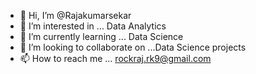 - 👋 Hi, I’m @Rajakumarsekar
- 👀 I’m interested in ... Data Analytics
- 🌱 I’m currently learning ... Data Science
- 💞️ I’m looking to collaborate on ...Data Science projects
- 📫 How to reach me ... rockraj.rk9@gmail.com

<!---
Rajakumarsekar/Rajakumarsekar is a ✨ special ✨ repository because its `README.md` (this file) appears on your GitHub profile.
You can click the Preview link to take a look at your changes.
--->
